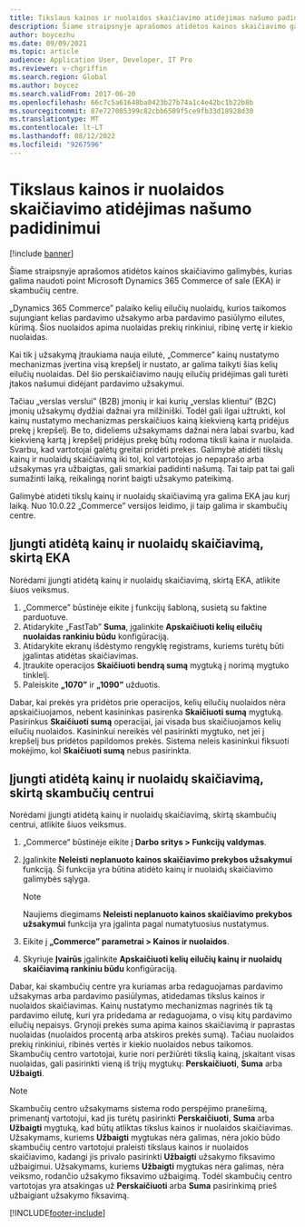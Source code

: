 ```yaml
---
title: Tikslaus kainos ir nuolaidos skaičiavimo atidėjimas našumo padidinimui
description: Šiame straipsnyje aprašomos atidėtos kainos skaičiavimo galimybės, kurias galima naudoti point Microsoft Dynamics 365 Commerce of sale (EKA) ir skambučių centre.
author: boycezhu
ms.date: 09/09/2021
ms.topic: article
audience: Application User, Developer, IT Pro
ms.reviewer: v-chgriffin
ms.search.region: Global
ms.author: boycez
ms.search.validFrom: 2017-06-20
ms.openlocfilehash: 66c7c5a61648ba0423b27b74a1c4e42bc1b22b8b
ms.sourcegitcommit: 87e727005399c82cbb6509f5ce9fb33d18928d30
ms.translationtype: MT
ms.contentlocale: lt-LT
ms.lasthandoff: 08/12/2022
ms.locfileid: "9267596"
---
```

# <a name="delay-exact-price-and-discount-calculation-for-improved-performance"></a>Tikslaus kainos ir nuolaidos skaičiavimo atidėjimas našumo padidinimui

[!include [banner](includes/banner.md)]

Šiame straipsnyje aprašomos atidėtos kainos skaičiavimo galimybės, kurias galima naudoti point Microsoft Dynamics 365 Commerce of sale (EKA) ir skambučių centre.

„Dynamics 365 Commerce” palaiko kelių eilučių nuolaidų, kurios taikomos sujungiant kelias pardavimo užsakymo arba pardavimo pasiūlymo eilutes, kūrimą. Šios nuolaidos apima nuolaidas prekių rinkiniui, ribinę vertę ir kiekio nuolaidas.

Kai tik į užsakymą įtraukiama nauja eilutė, „Commerce” kainų nustatymo mechanizmas įvertina visą krepšelį ir nustato, ar galima taikyti šias kelių eilučių nuolaidas. Dėl šio perskaičiavimo naujų eilučių pridėjimas gali turėti įtakos našumui didėjant pardavimo užsakymui.

Tačiau „verslas verslui” (B2B) įmonių ir kai kurių „verslas klientui” (B2C) įmonių užsakymų dydžiai dažnai yra milžiniški. Todėl gali ilgai užtrukti, kol kainų nustatymo mechanizmas perskaičiuos kainą kiekvieną kartą pridėjus prekę į krepšelį. Be to, dideliems užsakymams dažnai nėra labai svarbu, kad kiekvieną kartą į krepšelį pridėjus prekę būtų rodoma tiksli kaina ir nuolaida. Svarbu, kad vartotojai galėtų greitai pridėti prekes. Galimybė atidėti tikslų kainų ir nuolaidų skaičiavimą iki tol, kol vartotojas jo nepaprašo arba užsakymas yra užbaigtas, gali smarkiai padidinti našumą. Tai taip pat tai gali sumažinti laiką, reikalingą norint baigti užsakymo pateikimą.

Galimybė atidėti tikslų kainų ir nuolaidų skaičiavimą yra galima EKA jau kurį laiką. Nuo 10.0.22 „Commerce” versijos leidimo, ji taip galima ir skambučių centre.

## <a name="enable-delayed-price-and-discount-calculation-for-pos"></a>Įjungti atidėtą kainų ir nuolaidų skaičiavimą, skirtą EKA

Norėdami įjungti atidėtą kainų ir nuolaidų skaičiavimą, skirtą EKA, atlikite šiuos veiksmus.

1. „Commerce” būstinėje eikite į funkcijų šabloną, susietą su faktine parduotuve.
1. Atidarykite „FastTab” **Suma**, įgalinkite **Apskaičiuoti kelių eilučių nuolaidas rankiniu būdu** konfigūraciją.
1. Atidarykite ekranų išdėstymo rengyklę registrams, kuriems turėtų būti įgalintas atidėtas skaičiavimas.
1. Įtraukite operacijos **Skaičiuoti bendrą sumą** mygtuką į norimą mygtuko tinklelį.
1. Paleiskite **„1070”** ir **„1090”** užduotis.

Dabar, kai prekės yra pridėtos prie operacijos, kelių eilučių nuolaidos nėra apskaičiuojamos, nebent kasininkas pasirenka **Skaičiuoti sumą** mygtuką. Pasirinkus **Skaičiuoti sumą** operacijai, jai visada bus skaičiuojamos kelių eilučių nuolaidos. Kasininkui nereikės vėl pasirinkti mygtuko, net jei į krepšelį bus pridėtos papildomos prekės. Sistema neleis kasininkui fiksuoti mokėjimo, kol **Skaičiuoti sumą** nebus pasirinkta.

## <a name="enable-delayed-price-and-discount-calculation-for-call-center"></a>Įjungti atidėtą kainų ir nuolaidų skaičiavimą, skirtą skambučių centrui

Norėdami įjungti atidėtą kainų ir nuolaidų skaičiavimą, skirtą skambučių centrui, atlikite šiuos veiksmus.

1. „Commerce“ būstinėje eikite į **Darbo sritys \> Funkcijų valdymas**.
1. Įgalinkite **Neleisti neplanuoto kainos skaičiavimo prekybos užsakymui** funkciją. Ši funkcija yra būtina atidėto kainų ir nuolaidų skaičiavimo galimybės sąlyga.

    > [!NOTE]
    > Naujiems diegimams **Neleisti neplanuoto kainos skaičiavimo prekybos užsakymui** funkcija yra įgalinta pagal numatytuosius nustatymus.

1. Eikite į **„Commerce” parametrai \> Kainos ir nuolaidos**.
1. Skyriuje **Įvairūs** įgalinkite **Apskaičiuoti kelių eilučių kainų ir nuolaidų skaičiavimą rankiniu būdu** konfigūraciją.

Dabar, kai skambučių centre yra kuriamas arba redaguojamas pardavimo užsakymas arba pardavimo pasiūlymas, atidedamas tikslus kainos ir nuolaidos skaičiavimas. Kainų nustatymo mechanizmas nagrinės tik tą pardavimo eilutę, kuri yra pridedama ar redaguojama, o visų kitų pardavimo eilučių nepaisys. Grynoji prekės suma apima kainos skaičiavimą ir paprastas nuolaidas (nuolaidos procentą arba atskiros prekės sumą). Tačiau nuolaidos prekių rinkiniui, ribinės vertės ir kiekio nuolaidos nebus taikomos. Skambučių centro vartotojai, kurie nori peržiūrėti tikslią kainą, įskaitant visas nuolaidas, gali pasirinkti vieną iš trijų mygtukų: **Perskaičiuoti**, **Suma** arba **Užbaigti**.

> [!NOTE]
> Skambučių centro užsakymams sistema rodo perspėjimo pranešimą, primenantį vartotojui, kad jis turėtų pasirinkti **Perskaičiuoti**, **Suma** arba **Užbaigti** mygtuką, kad būtų atliktas tikslus kainos ir nuolaidos skaičiavimas. Užsakymams, kuriems **Užbaigti** mygtukas nėra galimas, nėra jokio būdo skambučių centro vartotojui praleisti tikslaus kainos ir nuolaidos skaičiavimo, kadangi jis privalo pasirinkti **Užbaigti** užsakymo fiksavimo užbaigimui. Užsakymams, kuriems **Užbaigti** mygtukas nėra galimas, nėra veiksmo, rodančio užsakymo fiksavimo užbaigimą. Todėl skambučių centro vartotojas yra atsakingas už **Perskaičiuoti** arba **Suma** pasirinkimą prieš užbaigiant užsakymo fiksavimą.

[!INCLUDE[footer-include](../includes/footer-banner.md)]
